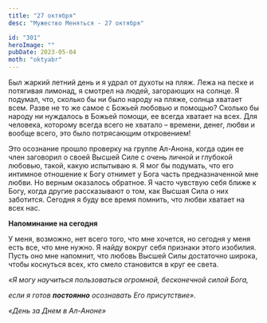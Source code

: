```yaml
---
title: "27 октября"
desc: "Мужество Меняться - 27 октября"

id: "301"
heroImage: ""
pubDate: 2023-05-04
moth: "oktyabr"
---
```


Был жаркий летний день и я удрал от духоты на пляж. Лежа на песке и потягивая
лимонад, я смотрел на людей, загорающих на солнце. Я подумал, что, сколько бы
ни было народу на пляже, солнца хватает всем. Разве не то же самое с Божьей
любовью и помощью? Сколько бы народу ни нуждалось в Божьей помощи, ее всегда
хватает на всех. Для человека, которому всегда всего не хватало – времени,
денег, любви и вообще всего, это было потрясающим откровением!

Это осознание прошло проверку на группе Ал-Анона, когда один ее член заговорил
о своей Высшей Силе с очень личной и глубокой любовью, такой, какую испытываю
я. Я мог бы подумать, что его интимное отношение к Богу отнимет у Бога часть
предназначенной мне любви. Но верным оказалось обратное. Я часто чувствую себя
ближе к Богу, когда другие рассказывают о том, как Высшая Сила о них
заботится. Сегодня я буду все время помнить, что любви хватает на всех нас.

**Напоминание на сегодня**

У меня, возможно, нет всего того, что мне хочется, но сегодня у меня есть все,
что мне нужно. Я найду вокруг себя признаки этого изобилия. Пусть оно мне
напомнит, что любовь Высшей Силы достаточно широка, чтобы коснуться всех, кто
смело становится в круг ее света.

_«Я могу научиться пользоваться огромной, бесконечной силой Бога,_

_если я готов **постоянно** осознавать Его присутствие»._

_«День за Днем в Ал-Аноне»_
